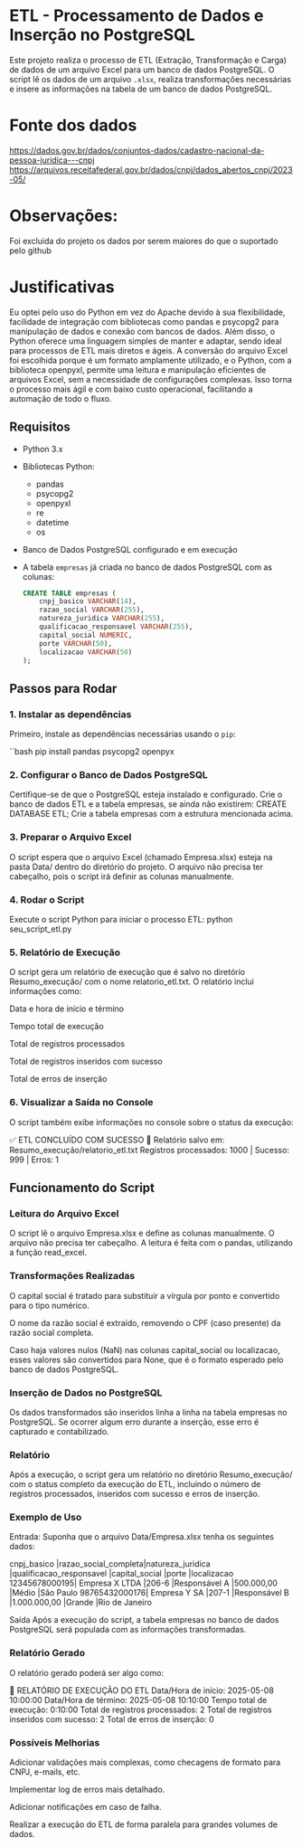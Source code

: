 # ETL - Processamento de Dados e Inserção no PostgreSQL

Este projeto realiza o processo de ETL (Extração, Transformação e Carga) de dados de um arquivo Excel para um banco de dados PostgreSQL. O script lê os dados de um arquivo `.xlsx`, realiza transformações necessárias e insere as informações na tabela de um banco de dados PostgreSQL.

# Fonte dos dados
https://dados.gov.br/dados/conjuntos-dados/cadastro-nacional-da-pessoa-juridica---cnpj
https://arquivos.receitafederal.gov.br/dados/cnpj/dados_abertos_cnpj/2023-05/

# Observações:
Foi excluida do projeto os dados por serem maiores do que o suportado pelo github

# Justificativas

Eu optei pelo uso do Python em vez do Apache devido à sua flexibilidade, facilidade de integração com bibliotecas como pandas e psycopg2 para manipulação de dados e conexão com bancos de dados. Além disso, o Python oferece uma linguagem simples de manter e adaptar, sendo ideal para processos de ETL mais diretos e ágeis. A conversão do arquivo Excel foi escolhida porque é um formato amplamente utilizado, e o Python, com a biblioteca openpyxl, permite uma leitura e manipulação eficientes de arquivos Excel, sem a necessidade de configurações complexas. Isso torna o processo mais ágil e com baixo custo operacional, facilitando a automação de todo o fluxo.

## Requisitos

- Python 3.x
- Bibliotecas Python:
  - pandas
  - psycopg2
  - openpyxl
  - re
  - datetime
  - os

- Banco de Dados PostgreSQL configurado e em execução
- A tabela `empresas` já criada no banco de dados PostgreSQL com as colunas:

    ```sql
    CREATE TABLE empresas (
        cnpj_basico VARCHAR(14),
        razao_social VARCHAR(255),
        natureza_juridica VARCHAR(255),
        qualificacao_responsavel VARCHAR(255),
        capital_social NUMERIC,
        porte VARCHAR(50),
        localizacao VARCHAR(50)
    );
    ```

## Passos para Rodar

### 1. Instalar as dependências

Primeiro, instale as dependências necessárias usando o `pip`:

``bash
pip install pandas psycopg2 openpyx

### 2. Configurar o Banco de Dados PostgreSQL
Certifique-se de que o PostgreSQL esteja instalado e configurado. Crie o banco de dados ETL e a tabela empresas, se ainda não existirem:
    CREATE DATABASE ETL;
Crie a tabela empresas com a estrutura mencionada acima.

### 3. Preparar o Arquivo Excel
O script espera que o arquivo Excel (chamado Empresa.xlsx) esteja na pasta Data/ dentro do diretório do projeto. O arquivo não precisa ter cabeçalho, pois o script irá definir as colunas manualmente.

### 4. Rodar o Script
Execute o script Python para iniciar o processo ETL:
    python seu_script_etl.py

### 5. Relatório de Execução
O script gera um relatório de execução que é salvo no diretório Resumo_execução/ com o nome relatorio_etl.txt. O relatório inclui informações como:

Data e hora de início e término

Tempo total de execução

Total de registros processados

Total de registros inseridos com sucesso

Total de erros de inserção

### 6. Visualizar a Saída no Console
O script também exibe informações no console sobre o status da execução:

✅ ETL CONCLUÍDO COM SUCESSO
📄 Relatório salvo em: Resumo_execução/relatorio_etl.txt
Registros processados: 1000 | Sucesso: 999 | Erros: 1

## Funcionamento do Script
### Leitura do Arquivo Excel
O script lê o arquivo Empresa.xlsx e define as colunas manualmente. O arquivo não precisa ter cabeçalho. A leitura é feita com o pandas, utilizando a função read_excel.

### Transformações Realizadas
O capital social é tratado para substituir a vírgula por ponto e convertido para o tipo numérico.

O nome da razão social é extraído, removendo o CPF (caso presente) da razão social completa.

Caso haja valores nulos (NaN) nas colunas capital_social ou localizacao, esses valores são convertidos para None, que é o formato esperado pelo banco de dados PostgreSQL.

### Inserção de Dados no PostgreSQL
Os dados transformados são inseridos linha a linha na tabela empresas no PostgreSQL. Se ocorrer algum erro durante a inserção, esse erro é capturado e contabilizado.

### Relatório
Após a execução, o script gera um relatório no diretório Resumo_execução/ com o status completo da execução do ETL, incluindo o número de registros processados, inseridos com sucesso e erros de inserção.

### Exemplo de Uso
Entrada:
Suponha que o arquivo Data/Empresa.xlsx tenha os seguintes dados:

cnpj_basico	  |razao_social_completa|natureza_juridica	|qualificacao_responsavel	|capital_social	|porte	|localizacao
12345678000195|	Empresa X LTDA	    |206-6	            |Responsável A	            |500.000,00	    |Médio	|São Paulo
98765432000176|	Empresa Y SA	    |207-1	            |Responsável B	            |1.000.000,00	|Grande	|Rio de Janeiro

Saída
Após a execução do script, a tabela empresas no banco de dados PostgreSQL será populada com as informações transformadas.

### Relatório Gerado
O relatório gerado poderá ser algo como:

📄 RELATÓRIO DE EXECUÇÃO DO ETL
Data/Hora de início: 2025-05-08 10:00:00
Data/Hora de término: 2025-05-08 10:10:00
Tempo total de execução: 0:10:00
Total de registros processados: 2
Total de registros inseridos com sucesso: 2
Total de erros de inserção: 0

### Possíveis Melhorias
Adicionar validações mais complexas, como checagens de formato para CNPJ, e-mails, etc.

Implementar log de erros mais detalhado.

Adicionar notificações em caso de falha.

Realizar a execução do ETL de forma paralela para grandes volumes de dados.
